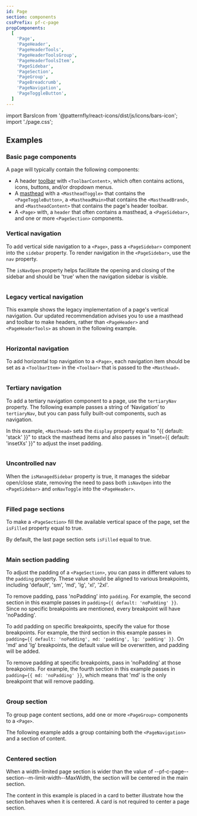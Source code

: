 ```yaml
---
id: Page
section: components
cssPrefix: pf-c-page
propComponents:
  [
    'Page',
    'PageHeader',
    'PageHeaderTools',
    'PageHeaderToolsGroup',
    'PageHeaderToolsItem',
    'PageSidebar',
    'PageSection',
    'PageGroup',
    'PageBreadcrumb',
    'PageNavigation',
    'PageToggleButton',
  ]
---
```


import BarsIcon from '@patternfly/react-icons/dist/js/icons/bars-icon';
import './page.css';

## Examples

### Basic page components

A page will typically contain the following components: 

- A header [toolbar](/components/toolbar) with `<ToolbarContent>`, which often contains actions, icons, buttons, and/or dropdown menus.
- A [masthead](/components/masthead) with a `<MastheadToggle>` that contains the `<PageToggleButton>`, a `<MastheadMain>`that contains the `<MastheadBrand>`, and `<MastheadContent>` that contains the page's header toolbar. 
- A `<Page>` with, a `header` that often contains a masthead, a `<PageSidebar>`, and one or more `<PageSection>` components. 

### Vertical navigation

To add vertical side navigation to a `<Page>`, pass a `<PageSidebar>` component into the `sidebar` property. To render navigation in the `<PageSidebar>`, use the `nav` property. 

The `isNavOpen` property helps facilitate the opening and closing of the sidebar and should be 'true' when the navigation sidebar is visible. 

```ts file="./PageVerticalNav.tsx"
```

### Legacy vertical navigation

This example shows the legacy implementation of a page's vertical navigation. Our updated recommendation advises you to use a masthead and toolbar to make headers, rather than `<PageHeader>` and `<PageHeaderTools>` as shown in the following example.

```ts file="./PageVerticalNavUsingPageHeaderComponent.tsx"
```

### Horizontal navigation

To add horizontal top navigation to a `<Page>`, each navigation item should be set as a `<ToolbarItem>` in the `<Toolbar>` that is passed to the `<Masthead>`.

```ts file="./PageHorizontalNav.tsx"
```

### Tertiary navigation

To add a tertiary navigation component to a page, use the `tertiaryNav` property. The following example passes a string of ‘Navigation’ to `tertiaryNav`, but you can pass fully built-out components, such as navigation.

In this example, `<Masthead>` sets the `display` property equal to "{{ default: 'stack' }}" to stack the masthead items and also passes in "inset={{ default: 'insetXs' }}" to adjust the inset padding.

```ts file="./PageTertiaryNav.tsx"
```

### Uncontrolled nav

When the `isManagedSidebar` property is true, it manages the sidebar open/close state, removing the need to pass both `isNavOpen` into the `<PageSidebar>` and `onNavToggle` into the `<PageHeader>`.

```ts file="./PageUncontrolledNav.tsx"
```

### Filled page sections

To make a `<PageSection>` fill the available vertical space of the page, set the `isFilled` property equal to true.

By default, the last page section sets `isFilled` equal to true.

```ts file="./PageWithOrWithoutFill.tsx"
```

### Main section padding

To adjust the padding of a `<PageSection>`, you can pass in different values to the `padding` property. These value should be aligned to various breakpoints, including 'default', 'sm', 'md', 'lg', 'xl', '2xl'. 

To remove padding, pass 'noPadding' into `padding`. For example, the second section in this example passes in `padding={{ default: 'noPadding' }}`. Since no specific breakpoints are mentioned, every breakpoint will have 'noPadding'.

To add padding on specific breakpoints, specify the value for those breakpoints. For example, the third section in this example passes in `padding={{ default: 'noPadding', md: 'padding', lg: 'padding' }}`. On 'md' and 'lg' breakpoints, the default value will be overwritten, and padding will be added.

To remove padding at specific breakpoints, pass in 'noPadding' at those breakpoints. For example, the fourth section in this example passes in `padding={{ md: 'noPadding' }}`, which means that 'md' is the only breakpoint that will remove padding.

```ts file="./PageMainSectionPadding.tsx"
```

### Group section

To group page content sections, add one or more `<PageGroup>` components to a `<Page>`. 

The following example adds a group containing both the `<PageNavigation>` and a section of content.

```ts file="./PageGroupSection.tsx"
```

### Centered section

When a width-limited page section is wider than the value of --pf-c-page--section--m-limit-width--MaxWidth, the section will be centered in the main section.

The content in this example is placed in a card to better illustrate how the section behaves when it is centered. A card is not required to center a page section.

```ts file="./PageCenteredSection.tsx"
```